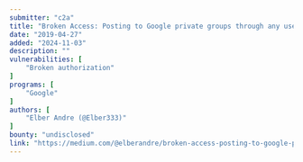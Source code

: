 ```yaml
---
submitter: "c2a"
title: "Broken Access: Posting to Google private groups through any user in the group"
date: "2019-04-27"
added: "2024-11-03"
description: ""
vulnerabilities: [
    "Broken authorization"
]
programs: [
    "Google"
]
authors: [
    "Elber Andre (@Elber333)"
]
bounty: "undisclosed"
link: "https://medium.com/@elberandre/broken-access-posting-to-google-private-groups-through-any-user-in-the-group-3becfa818894"
---
```




